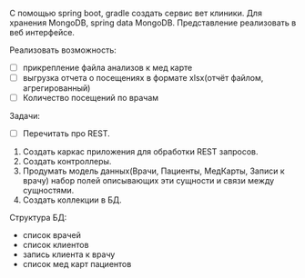 
С помощью spring boot, gradle создать сервис вет клиники.
Для хранения MongoDB, spring data MongoDB. Представление реализовать в  веб интерфейсе.

Реализовать возможность:
- [ ] прикрепление файла анализов к мед карте
- [ ] выгрузка отчета о посещениях в формате xlsx(отчёт файлом, агрегированный)
- [ ] Количество посещений по врачам

Задачи:
- [ ] Перечитать про REST.


1. Создать каркас приложения для обработки REST запросов.
2. Создать контроллеры.
3. Продумать модель данных(Врачи, Пациенты, МедКарты, Записи к врачу)
набор полей описывающих эти сущности и связи между сущностями.
4. Создать коллекции в БД.


Структура БД:
- список врачей
- список клиентов
- запись клиента к врачу
- список мед карт пациентов